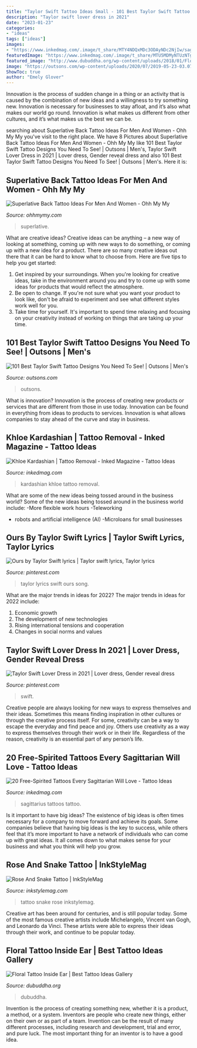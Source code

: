 ```yaml
---
title: "Taylor Swift Tattoo Ideas Small - 101 Best Taylor Swift Tattoo Designs You Need To See!"
description: "Taylor swift lover dress in 2021"
date: "2023-01-23"
categories:
- "ideas"
tags: ["ideas"]
images:
- "https://www.inkedmag.com/.image/t_share/MTY4NDQxMDc3ODAyNDc2NjIw/sagittarius-fb.jpg"
featuredImage: "https://www.inkedmag.com/.image/t_share/MTU5MDMyNTUzNTgzNjE3Njg1/screen-shot-2015-09-08-at-112702-pm.png"
featured_image: "http://www.dubuddha.org/wp-content/uploads/2018/01/Floral-Tattoo-Inside-Ear-by-Sam-Taylor.jpg"
image: "https://outsons.com/wp-content/uploads/2020/07/2019-05-23-03.07.42-2049605707860356424_taylorswifttattoo-1024x1024.jpg"
ShowToc: true
author: "Emely Glover"
---
```



Innovation is the process of sudden change in a thing or an activity that is caused by the combination of new ideas and a willingness to try something new. Innovation is necessary for businesses to stay afloat, and it’s also what makes our world go round. Innovation is what makes us different from other cultures, and it’s what makes us the best we can be.

	

		
searching about Superlative Back Tattoo Ideas For Men And Women - Ohh My My you've visit to the right place. We have 8 Pictures about Superlative Back Tattoo Ideas For Men And Women - Ohh My My like 101 Best Taylor Swift Tattoo Designs You Need To See! | Outsons | Men&#039;s, Taylor Swift Lover Dress in 2021 | Lover dress, Gender reveal dress and also 101 Best Taylor Swift Tattoo Designs You Need To See! | Outsons | Men&#039;s. Here it is:
		
    
## Superlative Back Tattoo Ideas For Men And Women - Ohh My My

<img loading=lazy src="https://www.ohhmymy.com/wp-content/uploads/2016/06/Back-Tattoo.jpg" onerror="this.onerror=null;this.src='https://tse3.mm.bing.net/th?id=OIP.yPye8EKDT3fqjTTXU4EXggHaLH&amp;pid=15.1';" alt="Superlative Back Tattoo Ideas For Men And Women - Ohh My My">

_Source: ohhmymy.com_

>superlative. 

	

What are creative ideas?
Creative ideas can be anything – a new way of looking at something, coming up with new ways to do something, or coming up with a new idea for a product. There are so many creative ideas out there that it can be hard to know what to choose from. Here are five tips to help you get started: 
1) Get inspired by your surroundings. When you're looking for creative ideas, take in the environment around you and try to come up with some ideas for products that would reflect the atmosphere. 
2) Be open to change. If you're not sure what you want your product to look like, don't be afraid to experiment and see what different styles work well for you. 
3) Take time for yourself. It's important to spend time relaxing and focusing on your creativity instead of working on things that are taking up your time.

    
## 101 Best Taylor Swift Tattoo Designs You Need To See! | Outsons | Men&#039;s

<img loading=lazy src="https://outsons.com/wp-content/uploads/2020/07/2019-05-23-03.07.42-2049605707860356424_taylorswifttattoo-1024x1024.jpg" onerror="this.onerror=null;this.src='https://tse3.mm.bing.net/th?id=OIP.iNaXWYrV82M8bX1PZ5sGwgHaHa&amp;pid=15.1';" alt="101 Best Taylor Swift Tattoo Designs You Need To See! | Outsons | Men&#039;s">

_Source: outsons.com_

>outsons. 

	

What is innovation?
Innovation is the process of creating new products or services that are different from those in use today. Innovation can be found in everything from ideas to products to services. Innovation is what allows companies to stay ahead of the curve and stay in business.

    
## Khloe Kardashian | Tattoo Removal - Inked Magazine - Tattoo Ideas

<img loading=lazy src="https://www.inkedmag.com/.image/t_share/MTU5MDMyNTUzNTgzNjE3Njg1/screen-shot-2015-09-08-at-112702-pm.png" onerror="this.onerror=null;this.src='https://tse3.mm.bing.net/th?id=OIP.ubG19S3evvVLJGyO0Mb4-QHaHc&amp;pid=15.1';" alt="Khloe Kardashian | Tattoo Removal - Inked Magazine - Tattoo Ideas">

_Source: inkedmag.com_

>kardashian khloe tattoo removal. 

	

What are some of the new ideas being tossed around in the business world?
Some of the new ideas being tossed around in the business world include: 
-More flexible work hours 
-Teleworking 
- robots and artificial intelligence (AI) 
-Microloans for small businesses

    
## Ours By Taylor Swift Lyrics | Taylor Swift Lyrics, Taylor Lyrics

<img loading=lazy src="https://i.pinimg.com/736x/2b/53/68/2b5368ac58e6b23e8c3632afbeb2aa21--taylor-lyrics-song-lyrics.jpg" onerror="this.onerror=null;this.src='https://tse3.mm.bing.net/th?id=OIP.n_-qt3oIficFpCm09cXU7wHaHa&amp;pid=15.1';" alt="Ours by Taylor Swift lyrics | Taylor swift lyrics, Taylor lyrics">

_Source: pinterest.com_

>taylor lyrics swift ours song. 

	

What are the major trends in ideas for 2022?
The major trends in ideas for 2022 include: 
1. Economic growth 
2. The development of new technologies 
3. Rising international tensions and cooperation 
4. Changes in social norms and values 

    
## Taylor Swift Lover Dress In 2021 | Lover Dress, Gender Reveal Dress

<img loading=lazy src="https://i.pinimg.com/736x/6a/c0/7c/6ac07c854b7888f344043dbdcb8ef729.jpg" onerror="this.onerror=null;this.src='https://tse2.mm.bing.net/th?id=OIP.V2jc4NHIQ-A0Q2Gyjd4WZQHaLH&amp;pid=15.1';" alt="Taylor Swift Lover Dress in 2021 | Lover dress, Gender reveal dress">

_Source: pinterest.com_

>swift. 

	

Creative people are always looking for new ways to express themselves and their ideas. Sometimes this means finding inspiration in other cultures or through the creative process itself. For some, creativity can be a way to escape the everyday and find peace and joy. Others use creativity as a way to express themselves through their work or in their life. Regardless of the reason, creativity is an essential part of any person’s life.

    
## 20 Free-Spirited Tattoos Every Sagittarian Will Love - Tattoo Ideas

<img loading=lazy src="https://www.inkedmag.com/.image/t_share/MTY4NDQxMDc3ODAyNDc2NjIw/sagittarius-fb.jpg" onerror="this.onerror=null;this.src='https://tse3.mm.bing.net/th?id=OIP.t3F8znlLLS-FUTabPBuGlQHaD4&amp;pid=15.1';" alt="20 Free-Spirited Tattoos Every Sagittarian Will Love - Tattoo Ideas">

_Source: inkedmag.com_

>sagittarius tattoos tattoo. 

	

Is it important to have big ideas?
The existence of big ideas is often times necessary for a company to move forward and achieve its goals. Some companies believe that having big ideas is the key to success, while others feel that it’s more important to have a network of individuals who can come up with great ideas. It all comes down to what makes sense for your business and what you think will help you grow.

    
## Rose And Snake Tattoo | InkStyleMag

<img loading=lazy src="http://www.inkstylemag.com/wp-content/uploads/2021/02/Rose-And-Snake-Tattoo.jpg" onerror="this.onerror=null;this.src='https://tse4.mm.bing.net/th?id=OIP.N1wa8GrSBuvDzkpCoT2angHaMH&amp;pid=15.1';" alt="Rose And Snake Tattoo | InkStyleMag">

_Source: inkstylemag.com_

>tattoo snake rose inkstylemag. 

	

Creative art has been around for centuries, and is still popular today. Some of the most famous creative artists include Michelangelo, Vincent van Gogh, and Leonardo da Vinci. These artists were able to express their ideas through their work, and continue to be popular today.

    
## Floral Tattoo Inside Ear | Best Tattoo Ideas Gallery

<img loading=lazy src="http://www.dubuddha.org/wp-content/uploads/2018/01/Floral-Tattoo-Inside-Ear-by-Sam-Taylor.jpg" onerror="this.onerror=null;this.src='https://tse1.mm.bing.net/th?id=OIP.7ZjSAUzAHL82hum3I9nPRwHaHa&amp;pid=15.1';" alt="Floral Tattoo Inside Ear | Best Tattoo Ideas Gallery">

_Source: dubuddha.org_

>dubuddha. 

	

Invention is the process of creating something new, whether it is a product, a method, or a system. Inventors are people who create new things, either on their own or as part of a team. Invention can be the result of many different processes, including research and development, trial and error, and pure luck. The most important thing for an inventor is to have a good idea.

